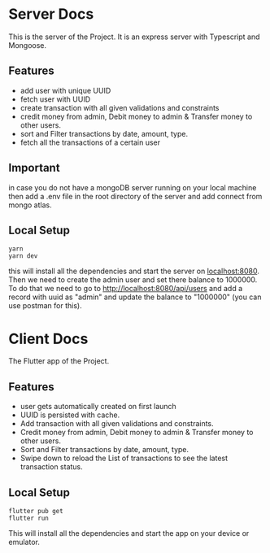 # Server Docs

This is the server of the Project. It is an express server with Typescript and Mongoose.

## Features

- add user with unique UUID
- fetch user with UUID
- create transaction with all given validations and constraints
- credit money from admin, Debit money to admin & Transfer money to other users.
- sort and Filter transactions by date, amount, type.
- fetch all the transactions of a certain user

## Important

in case you do not have a mongoDB server running on your local machine then add a .env file in the root directory of the server and add connect from mongo atlas.

## Local Setup

    yarn
    yarn dev

this will install all the dependencies and start the server on [localhost:8080](http://localhost:8080).
Then we need to create the admin user and set there balance to 1000000. To do that we need to go to <http://localhost:8080/api/users> and add a record with uuid as "admin" and update the balance to "1000000" (you can use postman for this).

# Client Docs

The Flutter app of the Project.

## Features

- user gets automatically created on first launch
- UUID is persisted with cache.
- Add transaction with all given validations and constraints.
- Credit money from admin, Debit money to admin & Transfer money to other users.
- Sort and Filter transactions by date, amount, type.
- Swipe down to reload the List of transactions to see the latest transaction status.

## Local Setup

    flutter pub get
    flutter run

This will install all the dependencies and start the app on your device or emulator.
